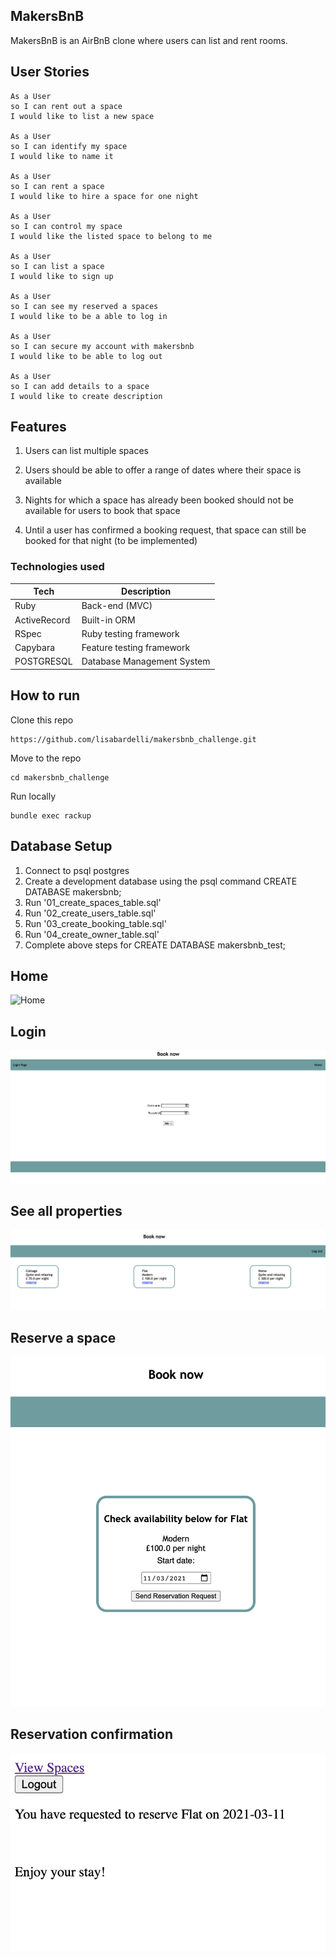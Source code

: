 ## MakersBnB ##
MakersBnB is an AirBnB clone where users can list and rent rooms.



## User Stories ##

```
As a User
so I can rent out a space
I would like to list a new space

As a User
so I can identify my space
I would like to name it

As a User
so I can rent a space
I would like to hire a space for one night

As a User
so I can control my space
I would like the listed space to belong to me

As a User
so I can list a space
I would like to sign up

As a User
so I can see my reserved a spaces
I would like to be a able to log in

As a User
so I can secure my account with makersbnb
I would like to be able to log out

As a User
so I can add details to a space  
I would like to create description

```
## Features ##

1. Users can list multiple spaces

2. Users should be able to offer a range of dates where their space is available

3. Nights for which a space has already been booked should not be available for users to book that space

4. Until a user has confirmed a booking request, that space can still be booked for that night (to be implemented)



### Technologies used

| Tech             | Description                | 
| ---------------- | -------------------------- | 
| Ruby             | Back-end (MVC)             | 
| ActiveRecord     | Built-in ORM               | 
| RSpec            | Ruby testing framework     | 
| Capybara         | Feature testing framework  | 
| POSTGRESQL       | Database Management System | 


## How to run


Clone this repo
```
https://github.com/lisabardelli/makersbnb_challenge.git
```

Move to the repo
```
cd makersbnb_challenge
```

Run locally

```
bundle exec rackup
```



## Database Setup ##

1. Connect to psql postgres
2. Create a development database using the psql command CREATE DATABASE makersbnb; 
3. Run '01_create_spaces_table.sql'
4. Run '02_create_users_table.sql'
5. Run '03_create_booking_table.sql'
6. Run '04_create_owner_table.sql'
7. Complete above steps for CREATE DATABASE makersbnb_test;


## **Home**
![Home](home.png)
## **Login**
![Login](login.png)
## **See all properties**
![See all properties](spaces.png)
## **Reserve a space**
![Reserve a space](reserve.png)
## **Reservation confirmation**
![Reservation confirmation](reservation.png)





